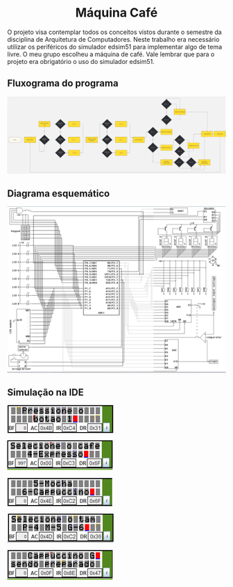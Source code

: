 <div align="center"> 
  
  # Máquina Café 
  
</div>

O projeto visa contemplar todos os conceitos vistos durante o semestre da disciplina de Arquitetura de Computadores. Neste trabalho era necessário utilizar os periféricos do simulador edsim51 para implementar algo de tema livre. O meu grupo escolheu a máquina de café. Vale lembrar que para o projeto era obrigatório o uso do simulador edsim51.

## Fluxograma do programa

![fluxograma](imgs/fluxograma.png)

## Diagrama esquemático

![esquematico](imgs/esquematico.png)

## Simulação na IDE

![inicio](imgs/inicio.png)

![selecionaCafe1](imgs/selecionaCafe1.png)

![selecionaCafe2](imgs/selecionaCafe2.png)

![selecionaTamanho](imgs/selecionaTamanho.png)

![cafeSendoPreparado](imgs/cafeSendoPreparado.png)
